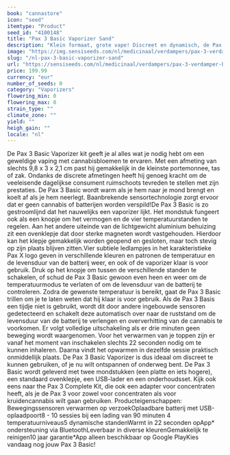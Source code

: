 ```yaml
---
book: "cannastore"
icon: "seed"
itemtype: "Product"
seed_id: "4100148"
title: "Pax 3 Basic Vaporizer Sand"
description: "Klein formaat, grote vape! Discreet en dynamisch, de Pax 3 Basic heeft alles wat je nodig hebt om cannabisbloemen te vapen. ✔5 standen ✔Draagbaar ✔ Intuïtief"
image: "https://img.sensiseeds.com/nl/medicinaal/verdampers/pax-3-verdamper-basic-sand-image.png"
slug: "/nl-pax-3-basic-vaporizer-sand"
url: "https://sensiseeds.com/nl/medicinaal/verdampers/pax-3-verdamper-basic-sand?a_aid=cannastore"
price: 199.99
currency: "eur"
number_of_seeds: 0
category: "Vaporizers"
flowering_min: 0
flowering_max: 0
strain_type: ""
climate_zone: ""
yield: ""
heigh_gain: ""
locale: "nl"
---
```

De Pax 3 Basic Vaporizer kit geeft je al alles wat je nodig hebt om een geweldige vaping met cannabisbloemen te ervaren. Met een afmeting van slechts 9,8 x 3 x 2,1 cm past hij gemakkelijk in de kleinste portemonnee, tas of zak. Ondanks de discrete afmetingen heeft hij genoeg kracht om de veeleisende dagelijkse consument ruimschoots tevreden te stellen met zijn prestaties. De Pax 3 Basic wordt warm als je hem naar je mond brengt en koelt af als je hem neerlegt. Baanbrekende sensortechnologie zorgt ervoor dat er geen cannabis of batterijen worden verspild!De Pax 3 Basic is zo gestroomlijnd dat het nauwelijks een vaporizer lijkt. Het mondstuk fungeert ook als een knopje om het vermogen en de vier temperatuurstanden te regelen. Aan het andere uiteinde van de lichtgewicht aluminium behuizing zit een ovenklepje dat door sterke magneten wordt vastgehouden. Hierdoor kan het klepje gemakkelijk worden geopend en gesloten, maar toch stevig op zijn plaats blijven zitten.Vier subtiele ledlampjes in het karakteristieke Pax X logo geven in verschillende kleuren en patronen de temperatuur en de levensduur van de batterij weer, en ook of de vaporizer klaar is voor gebruik. Druk op het knopje om tussen de verschillende standen te schakelen, of schud de Pax 3 Basic gewoon even heen en weer om de temperatuurmodus te verlaten of om de levensduur van de batterij te controleren. Zodra de gewenste temperatuur is bereikt, gaat de Pax 3 Basic trillen om je te laten weten dat hij klaar is voor gebruik. Als de Pax 3 Basis een tijdje niet is gebruikt, wordt dit door andere ingebouwde sensoren gedetecteerd en schakelt deze automatisch over naar de ruststand om de levensduur van de batterij te verlengen en oververhitting van de cannabis te voorkomen. Er volgt volledige uitschakeling als er drie minuten geen beweging wordt waargenomen. Voor het verwarmen van je toppen zijn er vanaf het moment van inschakelen slechts 22 seconden nodig om te kunnen inhaleren. Daarna vindt het opwarmen in dezelfde sessie praktisch onmiddellijk plaats. De Pax 3 Basic Vaporizer is dus ideaal om discreet te kunnen gebruiken, of je nu wilt ontspannen of onderweg bent. De Pax 3 Basic wordt geleverd met twee mondstukken (een platte en iets hogere), een standaard ovenklepje, een USB-lader en een onderhoudsset. Kijk ook eens naar the Pax 3 Complete Kit, die ook een adapter voor concentraten heeft, als je de Pax 3 voor zowel voor concentraten als voor kruidencannabis wilt gaan gebruiken. Producteigenschappen: Bewegingssensoren verwarmen op verzoekOplaadbare batterij met USB-oplaadpoort8 - 10 sessies bij een lading van 90 minuten 4 temperatuurniveaus5 dynamische standenWarmt in 22 seconden opApp* ondersteuning via BluetoothLeverbaar in diverse kleurenGemakkelijk te reinigen10 jaar garantie*App alleen beschikbaar op Google PlayKies vandaag nog jouw Pax 3 Basic!
